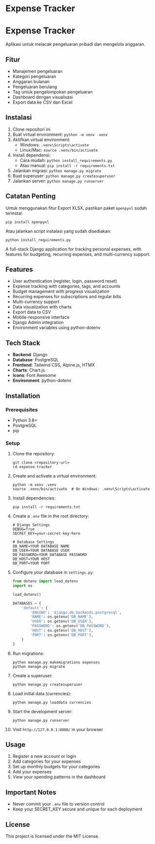 # Expense Tracker
# Expense Tracker

Aplikasi untuk melacak pengeluaran pribadi dan mengelola anggaran.

## Fitur

- Manajemen pengeluaran
- Kategori pengeluaran
- Anggaran bulanan
- Pengeluaran berulang
- Tag untuk pengelompokan pengeluaran
- Dashboard dengan visualisasi
- Export data ke CSV dan Excel

## Instalasi

1. Clone repositori ini
2. Buat virtual environment: `python -m venv .venv`
3. Aktifkan virtual environment:
   - Windows: `.venv\Scripts\activate`
   - Linux/Mac: `source .venv/bin/activate`
4. Install dependensi:
   - Cara mudah: `python install_requirements.py`
   - Atau manual: `pip install -r requirements.txt`
5. Jalankan migrasi: `python manage.py migrate`
6. Buat superuser: `python manage.py createsuperuser`
7. Jalankan server: `python manage.py runserver`

## Catatan Penting

Untuk menggunakan fitur Export XLSX, pastikan paket `openpyxl` sudah terinstal:

```
pip install openpyxl
```

Atau jalankan script instalasi yang sudah disediakan:

```
python install_requirements.py
```
A full-stack Django application for tracking personal expenses, with features for budgeting, recurring expenses, and multi-currency support.

## Features

- User authentication (register, login, password reset)
- Expense tracking with categories, tags, and accounts
- Budget management with progress visualization
- Recurring expenses for subscriptions and regular bills
- Multi-currency support
- Data visualization with charts
- Export data to CSV
- Mobile-responsive interface
- Django Admin integration
- Environment variables using python-dotenv

## Tech Stack

- **Backend**: Django
- **Database**: PostgreSQL
- **Frontend**: Tailwind CSS, Alpine.js, HTMX
- **Charts**: Chart.js
- **Icons**: Font Awesome
- **Environment**: python-dotenv

## Installation

### Prerequisites

- Python 3.8+
- PostgreSQL
- pip

### Setup

1. Clone the repository:
   ```
   git clone <repository-url>
   cd expense-tracker
   ```

2. Create and activate a virtual environment:
   ```
   python -m venv .venv
   source .venv/bin/activate  # On Windows: .venv\Scripts\activate
   ```

3. Install dependencies:
   ```
   pip install -r requirements.txt
   ```

4. Create a `.env` file in the root directory:
   ```
   # Django Settings
   DEBUG=True
   SECRET_KEY=your-secret-key-here

   # Database Settings
   DB_NAME=YOUR DATABASE NAME
   DB_USER=YOUR DATABASE USER
   DB_PASSWORD=YOUR DATABASE PASSWORD
   DB_HOST=YOUR HOST
   DB_PORT=YOUR PORT
   ```

5. Configure your database in `settings.py`:
   ```python
   from dotenv import load_dotenv
   import os

   load_dotenv()

   DATABASES = {
       'default': {
           'ENGINE': 'django.db.backends.postgresql',
           'NAME': os.getenv('DB_NAME'),
           'USER': os.getenv('DB_USER'),
           'PASSWORD': os.getenv('DB_PASSWORD'),
           'HOST': os.getenv('DB_HOST'),
           'PORT': os.getenv('DB_PORT'),
       }
   }
   ```

6. Run migrations:
   ```
   python manage.py makemigrations expenses
   python manage.py migrate
   ```

7. Create a superuser:
   ```
   python manage.py createsuperuser
   ```

8. Load initial data (currencies):
   ```
   python manage.py loaddata currencies
   ```

9. Start the development server:
   ```
   python manage.py runserver
   ```

10. Visit `http://127.0.0.1:8000/` in your browser

## Usage

1. Register a new account or login
2. Add categories for your expenses
3. Set up monthly budgets for your categories
4. Add your expenses
5. View your spending patterns in the dashboard

## Important Notes

- Never commit your `.env` file to version control
- Keep your SECRET_KEY secure and unique for each deployment

## License

This project is licensed under the MIT License.
